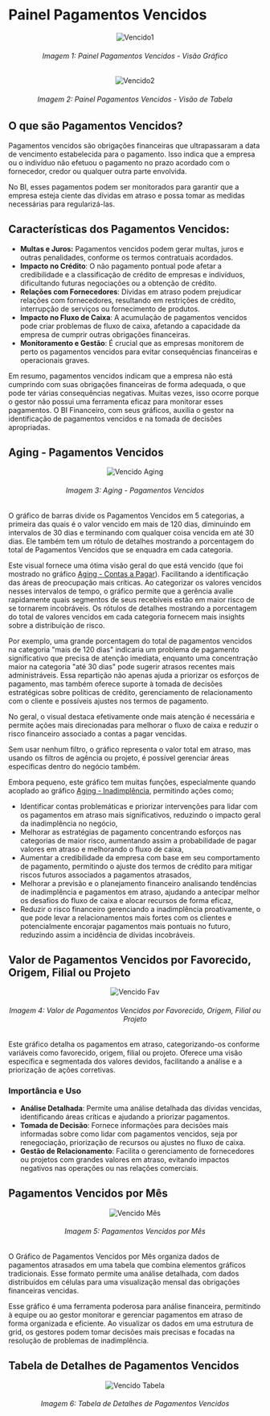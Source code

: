 # Painel Pagamentos Vencidos

<p><div align="center">
  <img src="../../assets/flux_venc_page1.png" alt="Vencido1">
  <h6>Imagem 1: Painel Pagamentos Vencidos - Visão Gráfico</h6>
</div></p>

<p><div align="center">
  <img src="../../assets/flux_venc_page2.png" alt="Vencido2">
  <h6>Imagem 2: Painel Pagamentos Vencidos - Visão de Tabela</h6>
</div></p>

## O que são Pagamentos Vencidos?

Pagamentos vencidos são obrigações financeiras que ultrapassaram a data de vencimento estabelecida para o pagamento. Isso indica que a empresa ou o indivíduo não efetuou o pagamento no prazo acordado com o fornecedor, credor ou qualquer outra parte envolvida.

No BI, esses pagamentos podem ser monitorados para garantir que a empresa esteja ciente das dívidas em atraso e possa tomar as medidas necessárias para regularizá-las.

## Características dos Pagamentos Vencidos:

- **Multas e Juros:** Pagamentos vencidos podem gerar multas, juros e outras penalidades, conforme os termos contratuais acordados.
- **Impacto no Crédito**: O não pagamento pontual pode afetar a credibilidade e a classificação de crédito de empresas e indivíduos, dificultando futuras negociações ou a obtenção de crédito.
- **Relações com Fornecedores**: Dívidas em atraso podem prejudicar relações com fornecedores, resultando em restrições de crédito, interrupção de serviços ou fornecimento de produtos.
- **Impacto no Fluxo de Caixa**: A acumulação de pagamentos vencidos pode criar problemas de fluxo de caixa, afetando a capacidade da empresa de cumprir outras obrigações financeiras.
- **Monitoramento e Gestão**: É crucial que as empresas monitorem de perto os pagamentos vencidos para evitar consequências financeiras e operacionais graves.

Em resumo, pagamentos vencidos indicam que a empresa não está cumprindo com suas obrigações financeiras de forma adequada, o que pode ter várias consequências negativas. Muitas vezes, isso ocorre porque o gestor não possui uma ferramenta eficaz para monitorar esses pagamentos. O BI Financeiro, com seus gráficos, auxilia o gestor na identificação de pagamentos vencidos e na tomada de decisões apropriadas.

## Aging - Pagamentos Vencidos

<p><div align="center">
  <img src="../../assets/flux_venc_aging.png" alt="Vencido Aging">
  <h6>Imagem 3: Aging - Pagamentos Vencidos</h6>
</div></p>

O gráfico de barras divide os Pagamentos Vencidos em 5 categorias, a primeira das quais é o valor vencido em mais de 120 dias, diminuindo em intervalos de 30 dias e terminando com qualquer coisa vencida em até 30 dias. Ele também tem um rótulo de detalhes mostrando a porcentagem do total de Pagamentos Vencidos que se enquadra em cada categoria.

Este visual fornece uma ótima visão geral do que está vencido (que foi mostrado no gráfico [Aging - Contas a Pagar](https://idea-technology-it.github.io/docs-idea/financeiro/contas_a_pagar/#aging-contas-a-pagar)). Facilitando a identificação das áreas de preocupação mais críticas. Ao categorizar os valores vencidos nesses intervalos de tempo, o gráfico permite que a gerência avalie rapidamente quais segmentos de seus recebíveis estão em maior risco de se tornarem incobráveis. Os rótulos de detalhes mostrando a porcentagem do total de valores vencidos em cada categoria fornecem mais insights sobre a distribuição de risco.

Por exemplo, uma grande porcentagem do total de pagamentos vencidos na categoria "mais de 120 dias" indicaria um problema de pagamento significativo que precisa de atenção imediata, enquanto uma concentração maior na categoria "até 30 dias" pode sugerir atrasos recentes mais administráveis. Essa repartição não apenas ajuda a priorizar os esforços de pagamento, mas também oferece suporte à tomada de decisões estratégicas sobre políticas de crédito, gerenciamento de relacionamento com o cliente e possíveis ajustes nos termos de pagamento.

No geral, o visual destaca efetivamente onde mais atenção é necessária e permite ações mais direcionadas para melhorar o fluxo de caixa e reduzir o risco financeiro associado a contas a pagar vencidas.

Sem usar nenhum filtro, o gráfico representa o valor total em atraso, mas usando os filtros de agência ou projeto, é possível gerenciar áreas específicas dentro do negócio também.

Embora pequeno, este gráfico tem muitas funções, especialmente quando acoplado ao gráfico [Aging - Inadimplência](https://idea-technology-it.github.io/docs-idea/financeiro/inadimplencia/#aging-inadimplencia), permitindo ações como;

- Identificar contas problemáticas e priorizar intervenções para lidar com os pagamentos em atraso mais significativos, reduzindo o impacto geral da inadimplência no negócio,
- Melhorar as estratégias de pagamento concentrando esforços nas categorias de maior risco, aumentando assim a probabilidade de pagar valores em atraso e melhorando o fluxo de caixa,
- Aumentar a credibilidade da empresa com base em seu comportamento de pagamento, permitindo o ajuste dos termos de crédito para mitigar riscos futuros associados a pagamentos atrasados,
- Melhorar a previsão e o planejamento financeiro analisando tendências de inadimplência e pagamentos em atraso, ajudando a antecipar melhor os desafios do fluxo de caixa e alocar recursos de forma eficaz,
- Reduzir o risco financeiro gerenciando a inadimplência proativamente, o que pode levar a relacionamentos mais fortes com os clientes e potencialmente encorajar pagamentos mais pontuais no futuro, reduzindo assim a incidência de dívidas incobráveis.

## Valor de Pagamentos Vencidos por Favorecido, Origem, Filial ou Projeto

<p><div align="center">
  <img src="../../assets/flux_venc_fav.png" alt="Vencido Fav">
  <h6>Imagem 4: Valor de Pagamentos Vencidos por Favorecido, Origem, Filial ou Projeto</h6>
</div></p>

Este gráfico detalha os pagamentos em atraso, categorizando-os conforme variáveis como favorecido, origem, filial ou projeto. Oferece uma visão específica e segmentada dos valores devidos, facilitando a análise e a priorização de ações corretivas.

### Importância e Uso

-	**Análise Detalhada**: Permite uma análise detalhada das dívidas vencidas, identificando áreas críticas e ajudando a priorizar pagamentos.
-	**Tomada de Decisão**: Fornece informações para decisões mais informadas sobre como lidar com pagamentos vencidos, seja por renegociação, priorização de recursos ou ajustes no fluxo de caixa.
-	**Gestão de Relacionamento**: Facilita o gerenciamento de fornecedores ou projetos com grandes valores em atraso, evitando impactos negativos nas operações ou nas relações comerciais.

## Pagamentos Vencidos por Mês

<p><div align="center">
  <img src="../../assets/flux_venc_mes.png" alt="Vencido Mês">
  <h6>Imagem 5: Pagamentos Vencidos por Mês</h6>
</div></p>

O Gráfico de Pagamentos Vencidos por Mês organiza dados de pagamentos atrasados em uma tabela que combina elementos gráficos tradicionais. Esse formato permite uma análise detalhada, com dados distribuídos em células para uma visualização mensal das obrigações financeiras vencidas.


Esse gráfico é uma ferramenta poderosa para análise financeira, permitindo à equipe ou ao gestor monitorar e gerenciar pagamentos em atraso de forma organizada e eficiente. Ao visualizar os dados em uma estrutura de grid, os gestores podem tomar decisões mais precisas e focadas na resolução de problemas de inadimplência.

## Tabela de Detalhes de Pagamentos Vencidos

<p><div align="center">
  <img src="../../assets/flux_venc_tabela.png" alt="Vencido Tabela">
  <h6>Imagem 6: Tabela de Detalhes de Pagamentos Vencidos</h6>
</div></p>
